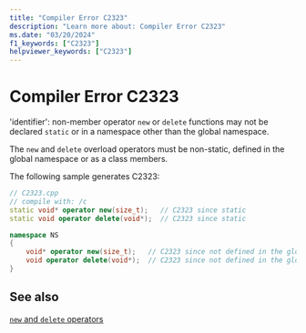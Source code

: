 ```yaml
---
title: "Compiler Error C2323"
description: "Learn more about: Compiler Error C2323"
ms.date: "03/20/2024"
f1_keywords: ["C2323"]
helpviewer_keywords: ["C2323"]
---
```

# Compiler Error C2323

'identifier': non-member operator `new` or `delete` functions may not be declared `static` or in a namespace other than the global namespace.

The `new` and `delete` overload operators must be non-static, defined in the global namespace or as a class members.

The following sample generates C2323:

```cpp
// C2323.cpp
// compile with: /c
static void* operator new(size_t);   // C2323 since static
static void operator delete(void*);  // C2323 since static

namespace NS
{
    void* operator new(size_t);   // C2323 since not defined in the global namespace
    void operator delete(void*);  // C2323 since not defined in the global namespace
}
```

## See also

[`new` and `delete` operators](../../cpp/new-and-delete-operators.md)
